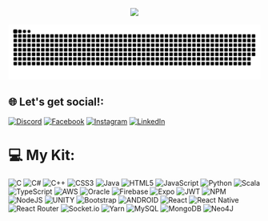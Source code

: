 <p align="center">
 <img src="https://capsule-render.vercel.app/api?type=waving&color=auto&height=300&section=header&text=Hi%20Everyone!&fontSize=90"/>
  <!--<h2 align="center">Let's get social!</h2>
  <p align="center">
<a href="https://www.instagram.com/nimi.flaisher/">
<img src="https://cdn2.iconfinder.com/data/icons/social-media-2199/64/social_media_isometric_3-instagram-64.png" srcset="https://cdn2.iconfinder.com/data/icons/social-media-2199/64/social_media_isometric_3-instagram-128.png 2x">
<a href="https://www.linkedin.com/in/nimiflaisher/">
<img src="https://cdn2.iconfinder.com/data/icons/social-media-2199/64/social_media_isometric_14-linkedin-64.png" srcset="https://cdn2.iconfinder.com/data/icons/social-media-2199/64/social_media_isometric_14-linkedin-128.png 2x"> -->
<p align="center">
<img src="https://github.com/RavidEliyahu/RavidEliyahu/raw/main/resources/img/grid-snake.svg">

  
## 🌐 Let's get social!:
[![Discord](https://img.shields.io/badge/Discord-%237289DA.svg?logo=discord&logoColor=white)](https://discord.gg/Nimi#7880) [![Facebook](https://img.shields.io/badge/Facebook-%231877F2.svg?logo=Facebook&logoColor=white)](https://facebook.com/Nimi.Flaisher) [![Instagram](https://img.shields.io/badge/Instagram-%23E4405F.svg?logo=Instagram&logoColor=white)](https://instagram.com/Nimi.Flaisher) [![LinkedIn](https://img.shields.io/badge/LinkedIn-%230077B5.svg?logo=linkedin&logoColor=white)](https://linkedin.com/in/nimiflaisher) 

# 💻 My Kit:
![C](https://img.shields.io/badge/c-%2300599C.svg?style=plastic&logo=c&logoColor=white) ![C#](https://img.shields.io/badge/c%23-%23239120.svg?style=plastic&logo=c-sharp&logoColor=white) ![C++](https://img.shields.io/badge/c++-%2300599C.svg?style=plastic&logo=c%2B%2B&logoColor=white) ![CSS3](https://img.shields.io/badge/css3-%231572B6.svg?style=plastic&logo=css3&logoColor=white) ![Java](https://img.shields.io/badge/java-%23ED8B00.svg?style=plastic&logo=java&logoColor=white) ![HTML5](https://img.shields.io/badge/html5-%23E34F26.svg?style=plastic&logo=html5&logoColor=white) ![JavaScript](https://img.shields.io/badge/javascript-%23323330.svg?style=plastic&logo=javascript&logoColor=%23F7DF1E) ![Python](https://img.shields.io/badge/python-3670A0?style=plastic&logo=python&logoColor=ffdd54) ![Scala](https://img.shields.io/badge/scala-%23DC322F.svg?style=plastic&logo=scala&logoColor=white) ![TypeScript](https://img.shields.io/badge/typescript-%23007ACC.svg?style=plastic&logo=typescript&logoColor=white) ![AWS](https://img.shields.io/badge/AWS-%23FF9900.svg?style=plastic&logo=amazon-aws&logoColor=white) ![Oracle](https://img.shields.io/badge/Oracle-F80000?style=plastic&logo=oracle&logoColor=white) ![Firebase](https://img.shields.io/badge/firebase-%23039BE5.svg?style=plastic&logo=firebase) ![Expo](https://img.shields.io/badge/expo-1C1E24?style=plastic&logo=expo&logoColor=#D04A37) ![JWT](https://img.shields.io/badge/JWT-black?style=plastic&logo=JSON%20web%20tokens) ![NPM](https://img.shields.io/badge/NPM-%23000000.svg?style=plastic&logo=npm&logoColor=white) ![NodeJS](https://img.shields.io/badge/node.js-6DA55F?style=plastic&logo=node.js&logoColor=white) ![UNITY](https://img.shields.io/badge/Unity-%2320232a.svg?style=plastic&logo=unity&logoColor=white) ![Bootstrap](https://img.shields.io/badge/bootstrap-%23563D7C.svg?style=plastic&logo=bootstrap&logoColor=white) ![ANDROID](https://img.shields.io/badge/android-%2320232a.svg?style=plastic&logo=android&logoColor=%a4c639) ![React](https://img.shields.io/badge/react-%2320232a.svg?style=plastic&logo=react&logoColor=%2361DAFB) ![React Native](https://img.shields.io/badge/react_native-%2320232a.svg?style=plastic&logo=react&logoColor=%2361DAFB) ![React Router](https://img.shields.io/badge/React_Router-CA4245?style=plastic&logo=react-router&logoColor=white) ![Socket.io](https://img.shields.io/badge/Socket.io-black?style=plastic&logo=socket.io&badgeColor=010101) ![Yarn](https://img.shields.io/badge/yarn-%232C8EBB.svg?style=plastic&logo=yarn&logoColor=white) ![MySQL](https://img.shields.io/badge/mysql-%2300f.svg?style=plastic&logo=mysql&logoColor=white) ![MongoDB](https://img.shields.io/badge/MongoDB-%234ea94b.svg?style=plastic&logo=mongodb&logoColor=white) 	![Neo4J](https://img.shields.io/badge/Neo4j-008CC1?style=plastic&logo=neo4j&logoColor=white)
